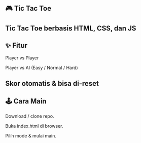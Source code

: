 ## 🎮 Tic Tac Toe
Tic Tac Toe berbasis HTML, CSS, dan JS
---
## ✨ Fitur

Player vs Player

Player vs AI (Easy / Normal / Hard)

Skor otomatis & bisa di-reset
---
##  🕹️ Cara Main

Download / clone repo.

Buka index.html di browser.

Pilih mode & mulai main.
